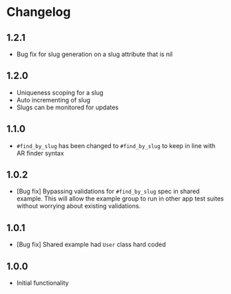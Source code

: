 # Changelog

## 1.2.1

- Bug fix for slug generation on a slug attribute that is nil

## 1.2.0

- Uniqueness scoping for a slug
- Auto incrementing of slug
- Slugs can be monitored for updates

## 1.1.0

- `#find_by_slug` has been changed to `#find_by_slug` to keep in line with AR
  finder syntax

## 1.0.2

- [Bug fix] Bypassing validations for `#find_by_slug` spec in shared example.
  This will allow the example group to run in other app test suites without
  worrying about existing validations.

## 1.0.1

- [Bug fix] Shared example had `User` class hard coded

## 1.0.0

- Initial functionality
